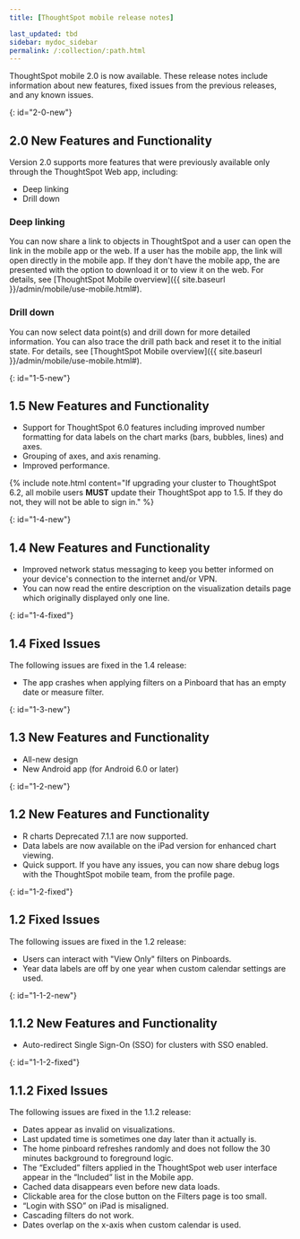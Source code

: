 ```yaml
---
title: [ThoughtSpot mobile release notes]

last_updated: tbd
sidebar: mydoc_sidebar
permalink: /:collection/:path.html
---
```

ThoughtSpot mobile 2.0 is now available. These release notes include information about new features,
fixed issues from the previous releases, and any known issues.

{: id="2-0-new"}
## 2.0 New Features and Functionality
Version 2.0 supports more features that were previously available only through the ThoughtSpot Web app, including:
- Deep linking
- Drill down

### Deep linking

You can now share a link to objects in ThoughtSpot and a user can open the link in the mobile app or the web. If a user has the mobile app, the link will open directly in the mobile app. If they don't have the mobile app, the are presented with the option to download it or to view it on the web. For details, see [ThoughtSpot Mobile overview]({{ site.baseurl }}/admin/mobile/use-mobile.html#).

### Drill down

You can now select data point(s) and drill down for more detailed information. You can also trace the drill path back and reset it to the initial state. For details, see [ThoughtSpot Mobile overview]({{ site.baseurl }}/admin/mobile/use-mobile.html#).

{: id="1-5-new"}
## 1.5 New Features and Functionality
- Support for ThoughtSpot 6.0 features including improved number formatting for data labels on the chart marks (bars, bubbles, lines) and axes.
- Grouping of axes, and axis renaming.
- Improved performance.

{% include note.html content="If upgrading your cluster to ThoughtSpot 6.2, all mobile users **MUST** update their ThoughtSpot app to 1.5. If they do not, they will not be able to sign in." %}


{: id="1-4-new"}
## 1.4 New Features and Functionality
- Improved network status messaging to keep you better informed on your device's connection to the internet and/or VPN.
- You can now read the entire description on the visualization details page which originally displayed only one line.

{: id="1-4-fixed"}
## 1.4 Fixed Issues

The following issues are fixed in the 1.4 release:

- The app crashes when applying filters on a Pinboard that has an empty date or measure filter.

{: id="1-3-new"}
## 1.3 New Features and Functionality
- All-new design
- New Android app (for Android 6.0 or later)

{: id="1-2-new"}
## 1.2 New Features and Functionality
- R charts <span class="label label-beta">Deprecated 7.1.1</span> are now supported.
- Data labels are now available on the iPad version for enhanced chart viewing.
- Quick support. If you have any issues, you can now share debug logs with the ThoughtSpot mobile team, from the profile page.

{: id="1-2-fixed"}
## 1.2 Fixed Issues

The following issues are fixed in the 1.2 release:

- Users can interact with "View Only" filters on Pinboards.
- Year data labels are off by one year when custom calendar settings are used.

{: id="1-1-2-new"}
## 1.1.2 New Features and Functionality
- Auto-redirect Single Sign-On (SSO) for clusters with SSO enabled.

{: id="1-1-2-fixed"}
## 1.1.2 Fixed Issues

The following issues are fixed in the 1.1.2 release:

- Dates appear as invalid on visualizations.
- Last updated time is sometimes one day later than it actually is.
- The home pinboard refreshes randomly and does not follow the 30 minutes background to foreground logic.
- The “Excluded” filters applied in the ThoughtSpot web user interface appear in the “Included” list in the Mobile app.
- Cached data disappears even before new data loads.
- Clickable area for the close button on the Filters page is too small.
- “Login with SSO” on iPad is misaligned.
- Cascading filters do not work.
- Dates overlap on the x-axis when custom calendar is used.
